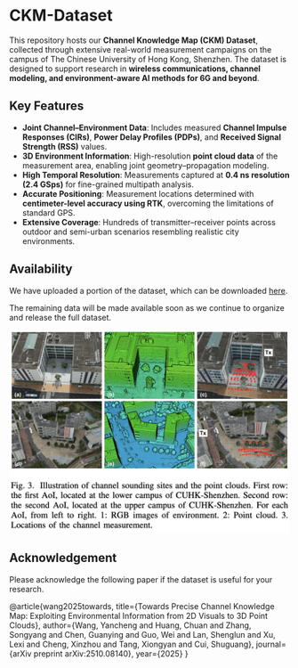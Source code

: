 # CKM-Dataset
This repository hosts our **Channel Knowledge Map (CKM) Dataset**, collected through extensive real-world measurement campaigns on the campus of The Chinese University of Hong Kong, Shenzhen. The dataset is designed to support research in **wireless communications, channel modeling, and environment-aware AI methods for 6G and beyond**.

## Key Features

- **Joint Channel–Environment Data**: Includes measured **Channel Impulse Responses (CIRs)**, **Power Delay Profiles (PDPs)**, and **Received Signal Strength (RSS)** values.  
- **3D Environment Information**: High-resolution **point cloud data** of the measurement area, enabling joint geometry–propagation modeling.  
- **High Temporal Resolution**: Measurements captured at **0.4 ns resolution (2.4 GSps)** for fine-grained multipath analysis.  
- **Accurate Positioning**: Measurement locations determined with **centimeter-level accuracy using RTK**, overcoming the limitations of standard GPS.  
- **Extensive Coverage**: Hundreds of transmitter–receiver points across outdoor and semi-urban scenarios resembling realistic city environments.  

## Availability

We have uploaded a portion of the dataset, which can be downloaded [here](https://cuhko365-my.sharepoint.com/:f:/g/personal/220019053_link_cuhk_edu_cn/EtC66WQ0QntAh1A3Qmb9lgwBYtJHdLQTBZa8KLmPOBSOrw?e=hTZcpm).

The remaining data will be made available soon as we continue to organize and release the full dataset.

![CKM Dataset Overview](assets/overview.png)

## Acknowledgement
Please acknowledge the following paper if the dataset is useful for your research.

@article{wang2025towards,
  title={Towards Precise Channel Knowledge Map: Exploiting Environmental Information from 2D Visuals to 3D Point Clouds},
  author={Wang, Yancheng and Huang, Chuan and Zhang, Songyang and Chen, Guanying and Guo, Wei and Lan, Shenglun and Xu, Lexi and Cheng, Xinzhou and Tang, Xiongyan and Cui, Shuguang},
  journal={arXiv preprint arXiv:2510.08140},
  year={2025}
}